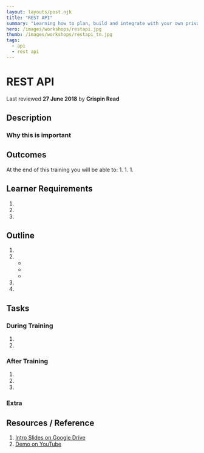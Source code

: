```yaml
---
layout: layouts/post.njk
title: "REST API"
summary: "Learning how to plan, build and integrate with your own private API."
hero: /images/workshops/restapi.jpg
thumb: /images/workshops/restapi_tn.jpg
tags:
  - api
  - rest api
---
```


# REST API
Last reviewed **27 June 2018** by **Crispin Read**

## Description

### Why this is important


## Outcomes

At the end of this training you will be able to:
1.
1.
1.

## Learner Requirements

1.
1.
1.


## Outline

1.
1.
    -
    -
    -
1.
1.

## Tasks

### During Training
1.
1.

### After Training
1.
1.  
1.

### Extra


## Resources / Reference

1. [Intro Slides on Google Drive](#)
1. [Demo on YouTube](#)
